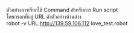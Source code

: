 ตัวอย่างการเรียกใช้ Command สำหรับการ Run script  
โดยกรอกที่อยู่ URL ดังตัวอย่างด้านล่าง  
robot -v URL:http://139.59.106.112 love_test.robot  
